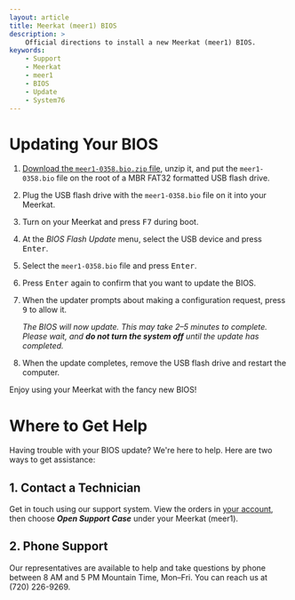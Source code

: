 ```yaml
---
layout: article
title: Meerkat (meer1) BIOS
description: >
    Official directions to install a new Meerkat (meer1) BIOS.
keywords:
    - Support
    - Meerkat
    - meer1
    - BIOS
    - Update
    - System76
---
```


# Updating Your BIOS

1. <a href="{{site.baseurl}}/files/firmware/meer1-0358.bio.zip" download="download">Download the `meer1-0358.bio.zip` file</a>, unzip it, and put the `meer1-0358.bio` file on the root of a MBR FAT32 formatted USB flash drive.

2. Plug the USB flash drive with the `meer1-0358.bio` file on it into your Meerkat.

3. Turn on your Meerkat and press <kbd>F7</kbd> during boot.

4. At the _BIOS Flash Update_ menu, select the USB device and press <kbd>Enter</kbd>.

5. Select the `meer1-0358.bio` file and press <kbd>Enter</kbd>.

6. Press <kbd>Enter</kbd> again to confirm that you want to update the BIOS.

7. When the updater prompts about making a configuration request, press <kbd>9</kbd> to allow it.

   _The BIOS will now update.  This may take 2–5 minutes to complete.  Please wait, and **do not turn the system off** until the update has completed._

8. When the update completes, remove the USB flash drive and restart the computer.

Enjoy using your Meerkat with the fancy new BIOS!

# Where to Get Help

Having trouble with your BIOS update? We're here to help. Here are two ways to get assistance:

## 1. Contact a Technician

Get in touch using our support system. View the orders in [your account](https://system76.com/my-account/orders), then choose **_Open Support Case_** under your Meerkat (meer1).

## 2. Phone Support

Our representatives are available to help and take questions by phone between 8 AM and 5 PM Mountain Time, Mon–Fri. You can reach us at (720) 226-9269.
